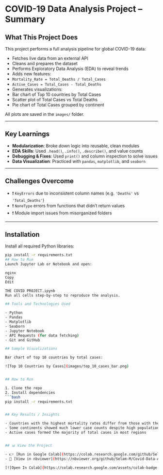 #  COVID-19 Data Analysis Project – Summary

##  What This Project Does

This project performs a full analysis pipeline for global COVID-19 data:

-  Fetches live data from an external API
-  Cleans and prepares the dataset
-  Performs Exploratory Data Analysis (EDA) to reveal trends
-  Adds new features:
  - `Mortality_Rate = Total_Deaths / Total_Cases`
  - `Active_Cases = Total_Cases - Total_Deaths`
-  Generates visualizations:
  - Bar chart of Top 10 countries by Total Cases
  - Scatter plot of Total Cases vs Total Deaths
  - Pie chart of Total Cases grouped by continent

All plots are saved in the `images/` folder.

---

##  Key Learnings

- **Modularization**: Broke down logic into reusable, clean modules
- **EDA Skills**: Used `.head()`, `.info()`, `.describe()`, and value counts
- **Debugging & Fixes**: Used `print()` and column inspection to solve issues
- **Data Visualization**: Practiced with `pandas`, `matplotlib`, and `seaborn`

---

##  Challenges Overcome

- ❗ `KeyErrors` due to inconsistent column names (e.g. `'Deaths'` vs `'Total_Deaths'`)
- ❗ `NoneType` errors from functions that didn’t return values
- ❗ Module import issues from misorganized folders

---

##  Installation

Install all required Python libraries:

```bash
pip install -r requirements.txt
## How to Run
Launch Jupyter Lab or Notebook and open:

nginx
Copy
Edit

THE COVID PROJECT.ipynb
Run all cells step-by-step to reproduce the analysis.

## Tools and Technologies Used

- Python
- Pandas
- Matplotlib
- Seaborn
- Jupyter Notebook
- API Requests (for data fetching)
- Git and GitHub

## Sample Visualizations

Bar chart of top 10 countries by total cases:

![Top 10 Countries by Cases](images/top_10_cases_bar.png)


## How to Run

1. Clone the repo  
2. Install dependencies  
```bash
pip install -r requirements.txt


## Key Results / Insights

- Countries with the highest mortality rates differ from those with the highest total cases
- Some continents showed much lower case counts despite high population
- Active cases formed the majority of total cases in most regions


## 📊 View the Project

- 👉 [Run in Google Colab](https://colab.research.google.com/github/Selam-M/Covid-Data-Analysis/blob/main/THE%20COVID%20PROJECT.ipynb)
- 👀 [View in nbviewer](https://nbviewer.org/github/Selam-M/Covid-Data-Analysis/blob/main/THE%20COVID%20PROJECT.ipynb)

[![Open In Colab](https://colab.research.google.com/assets/colab-badge.svg)](https://colab.research.google.com/github/Selam-M/Covid-Data-Analysis/blob/main/THE%20COVID%20PROJECT.ipynb)
